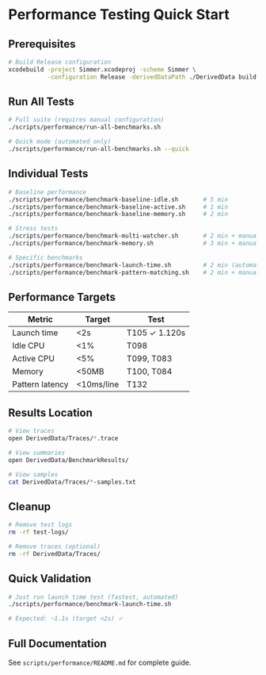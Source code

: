 # Performance Testing Quick Start

## Prerequisites

```bash
# Build Release configuration
xcodebuild -project Simmer.xcodeproj -scheme Simmer \
           -configuration Release -derivedDataPath ./DerivedData build
```

## Run All Tests

```bash
# Full suite (requires manual configuration)
./scripts/performance/run-all-benchmarks.sh

# Quick mode (automated only)
./scripts/performance/run-all-benchmarks.sh --quick
```

## Individual Tests

```bash
# Baseline performance
./scripts/performance/benchmark-baseline-idle.sh       # 5 min
./scripts/performance/benchmark-baseline-active.sh     # 1 min
./scripts/performance/benchmark-baseline-memory.sh     # 2 min

# Stress tests
./scripts/performance/benchmark-multi-watcher.sh       # 2 min + manual config
./scripts/performance/benchmark-memory.sh              # 3 min + manual config

# Specific benchmarks
./scripts/performance/benchmark-launch-time.sh         # 2 min (automated)
./scripts/performance/benchmark-pattern-matching.sh    # 2 min + manual config
```

## Performance Targets

| Metric | Target | Test |
|--------|--------|------|
| Launch time | <2s | T105 ✓ 1.120s |
| Idle CPU | <1% | T098 |
| Active CPU | <5% | T099, T083 |
| Memory | <50MB | T100, T084 |
| Pattern latency | <10ms/line | T132 |

## Results Location

```bash
# View traces
open DerivedData/Traces/*.trace

# View summaries
open DerivedData/BenchmarkResults/

# View samples
cat DerivedData/Traces/*-samples.txt
```

## Cleanup

```bash
# Remove test logs
rm -rf test-logs/

# Remove traces (optional)
rm -rf DerivedData/Traces/
```

## Quick Validation

```bash
# Just run launch time test (fastest, automated)
./scripts/performance/benchmark-launch-time.sh

# Expected: ~1.1s (target <2s) ✓
```

## Full Documentation

See `scripts/performance/README.md` for complete guide.
